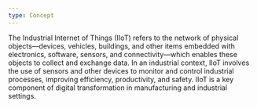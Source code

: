 ```yaml
---
type: Concept
---
```


The Industrial Internet of Things (IIoT) refers to the network of physical objects—devices, vehicles, buildings, and other items embedded with electronics, software, sensors, and connectivity—which enables these objects to collect and exchange data. In an industrial context, IIoT involves the use of sensors and other devices to monitor and control industrial processes, improving efficiency, productivity, and safety. IIoT is a key component of digital transformation in manufacturing and industrial settings.